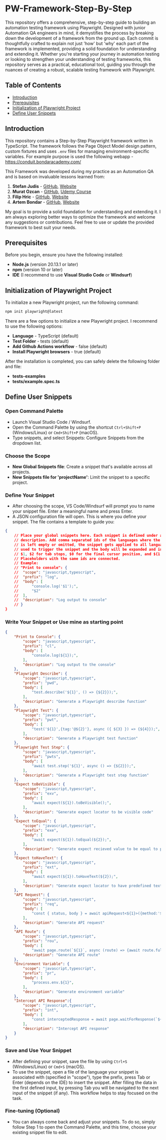 # PW-Framework-Step-By-Step
This repository offers a comprehensive, step-by-step guide to building an automation testing framework using Playwright. Designed with junior Automation QA engineers in mind, it demystifies the process by breaking down the development of a framework from the ground up. Each commit is thoughtfully crafted to explain not just 'how' but 'why' each part of the framework is implemented, providing a solid foundation for understanding and extending it. Whether you're starting your journey in automation testing or looking to strengthen your understanding of testing frameworks, this repository serves as a practical, educational tool, guiding you through the nuances of creating a robust, scalable testing framework with Playwright.

## Table of Contents

-   [Introduction](#introduction)
-   [Prerequisites](#prerequisites)
-   [Initialization of Playwright Project](#initialization-of-playwright-project)
-   [Define User Snippets](#define-user-snippets)

## Introduction

This repository contains a Step-by-Step Playwright framework written in TypeScript. The framework follows the Page Object Model design pattern, custom fixtures and uses `.env` files for managing environment-specific variables. For example purpose is used the following webapp - https://conduit.bondaracademy.com/

This Framework was developed during my practice as an Automation QA and is based on invaluable lessons learned from:

1. **Stefan Judis** - [GitHub](https://github.com/stefanjudis), [Website](https://www.stefanjudis.com/)
2. **Murat Ozcan** - [GitHub](https://github.com/muratkeremozcan), [Udemy Course](https://www.udemy.com/course/playwright-vitest-vs-cypress-the-epic-showdown/)
3. **Filip Hric** - [GitHub](https://github.com/filiphric), [Website](https://filiphric.com/)
4. **Artem Bondar** - [GitHub](https://github.com/bondar-artem), [Website](https://www.bondaracademy.com/)

My goal is to provide a solid foundation for understanding and extending it. I am always exploring better ways to optimize the framework and welcome any suggestions or contributions. Feel free to use or update the provided framework to best suit your needs.

## Prerequisites

Before you begin, ensure you have the following installed:

-   **Node.js** (version 20.13.1 or later)
-   **npm** (version 10 or later)
-   **IDE** (I recommend to use **Visual Studio Code** or **Windsurf**)

## Initialization of Playwright Project

To initialize a new Playwright project, run the following command:

```bash
npm init playwright@latest
```

There are a few options to initialize a new Playwright project. I recommend to use the following options:

-   **Language** - TypeScript (default)
-   **Test Folder** - tests (default)
-   **Add Github Actions workflow** - false (default)
-   **Install Playwright browsers** - true (default)

After the installation is completed, you can safely delete the following folder and file:

-   **tests-examples**
-   **tests/example.spec.ts**

## Define User Snippets

### **Open Command Palette**

- Launch Visual Studio Code / Windsurf.
- Open the Command Palette by using the shortcut `Ctrl+Shift+P` (Windows/Linux) or `Cmd+Shift+P` (macOS).
- Type snippets, and select Snippets: Configure Snippets from the dropdown list.

### **Choose the Scope**

- **New Global Snippets file**: Create a snippet that's available across all projects.
- **New Snippets file for 'projectName'**: Limit the snippet to a specific project.

### **Define Your Snippet**

- After choosing the scope, VS Code/Windsurf will prompt you to name your snippet file. Enter a meaningful name and press Enter.
- A JSON configuration file will open. This is where you define your snippet. The file contains a template to guide you:

```json
{
	// Place your global snippets here. Each snippet is defined under a snippet name and has a scope, prefix, body and 
	// description. Add comma separated ids of the languages where the snippet is applicable in the scope field. If scope 
	// is left empty or omitted, the snippet gets applied to all languages. The prefix is what is 
	// used to trigger the snippet and the body will be expanded and inserted. Possible variables are: 
	// $1, $2 for tab stops, $0 for the final cursor position, and ${1:label}, ${2:another} for placeholders. 
	// Placeholders with the same ids are connected.
	// Example:
	// "Print to console": {
	// 	"scope": "javascript,typescript",
	// 	"prefix": "log",
	// 	"body": [
	// 		"console.log('$1');",
	// 		"$2"
	// 	],
	// 	"description": "Log output to console"
	// }
}
```

### **Write Your Snippet or Use mine as starting point**

```json
{
	"Print to Console": {
		"scope": "javascript,typescript",
		"prefix": "cl",
		"body": [
			"console.log(${1});",
		],
		"description": "Log output to the console"
	},
	"Playwright Describe": {
		"scope": "javascript,typescript",
		"prefix": "pwd",
		"body": [
			"test.describe('${1}', () => {${2}});",
		],
		"description": "Generate a Playwright describe function"
	},
	"Playwright Test": {
		"scope": "javascript,typescript",
		"prefix": "pwt",
		"body": [
			"test('${1}',{tag:'@${2}'}, async ({ ${3} }) => {${4}});",
		],
		"description": "Generate a Playwright test function"
	},
	"Playwright Test Step": {
		"scope": "javascript,typescript",
		"prefix": "pwts",
		"body": [
			"await test.step('${1}', async () => {${2}});",
		],
		"description": "Generate a Playwright test step function"
	},
	"Expect toBeVisible": {
		"scope": "javascript,typescript",
		"prefix": "exv",
		"body": [
			"await expect(${1}).toBeVisible();",
		],
		"description": "Generate expect locator to be visible code"
	},
	"Expect toEqual": {
		"scope": "javascript,typescript",
		"prefix": "exe",
		"body": [
			"await expect(${1}).toEqual(${2});",
		],
		"description": "Generate expect recieved value to be equal to predefined value"
	},
	"Expect toHaveText": {
		"scope": "javascript,typescript",
		"prefix": "ext",
		"body": [
			"await expect(${1}).toHaveText(${2});",
		],
		"description": "Generate expect locator to have predefined text"
	},
	"API Request": {
		"scope": "javascript,typescript",
		"prefix": "req",
		"body": [
			"const { status, body } = await apiRequest<${1}>({method:'${2}',url: '${3}', baseUrl: ${4}, body: ${5}, headers: ${6}}); expect(status).toBe(${7});",
		],
		"description": "Generate API request"
	},
	"API Route": {
		"scope": "javascript,typescript",
		"prefix": "rou",
		"body": [
			"await page.route(`${1}`, async (route) => {await route.fulfill({status: 200, contentType: 'application/json',body: JSON.stringify(${2})});});"],
		"description": "Generate API route"
	},
	"Environment Variable": {
		"scope": "javascript,typescript",
		"prefix": "pr",
		"body": [
			"process.env.${1}",
		],
		"description": "Generate environment variable"
	},
	"Intercept API Response":{
		"scope": "javascript,typescript",
		"prefix": "int",
		"body": [
			"const interceptedResponse = await page.waitForResponse(`${${1}}${2}`); const interceptedResponseBody = await interceptedResponse.json(); const ${3} = interceptedResponseBody.${4};",
		],
		"description": "Intercept API response"
	}
}
```

### **Save and Use Your Snippet**

- After defining your snippet, save the file by using `Ctrl+S` (Windows/Linux) or `Cmd+S` (macOS).
- To use the snippet, open a file of the language your snippet is associated with (specified in "scope"), type the prefix, press Tab or Enter (depends on the IDE) to insert the snippet. After filling the data in the first defined input, by pressing Tab you will be navigated to the next input of the snippet (if any). This workflow helps to stay focused on the task.

### **Fine-tuning (Optional)**

- You can always come back and adjust your snippets. To do so, simply follow Step 1 to open the Command Palette, and this time, choose your existing snippet file to edit.